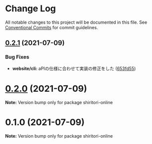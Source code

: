 # Change Log

All notable changes to this project will be documented in this file.
See [Conventional Commits](https://conventionalcommits.org) for commit guidelines.

## [0.2.1](https://github.com/ivgtr/shiritori-online/compare/shiritori-online@0.2.0...shiritori-online@0.2.1) (2021-07-09)


### Bug Fixes

* **website/cli:** aPIの仕様に合わせて実装の修正をした ([653fd55](https://github.com/ivgtr/shiritori-online/commit/653fd55c06f2e7f385c9ba10e2eea9ca32535bed))





# [0.2.0](https://github.com/ivgtr/shiritori-online/compare/shiritori-online@0.1.0...shiritori-online@0.2.0) (2021-07-09)

**Note:** Version bump only for package shiritori-online





# 0.1.0 (2021-07-09)

**Note:** Version bump only for package shiritori-online
